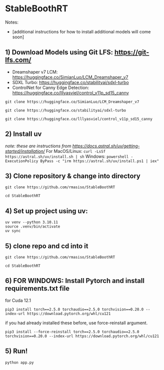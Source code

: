 # StableBoothRT

Notes: 
- [additional instructions for how to install additional models will come soon]

## 1) Download Models using Git LFS: https://git-lfs.com/

   - Dreamshaper v7 LCM: https://huggingface.co/SimianLuo/LCM_Dreamshaper_v7
   - SDXL Turbo: https://huggingface.co/stabilityai/sdxl-turbo
   - ControlNet for Canny Edge Detection: https://huggingface.co/lllyasviel/control_v11p_sd15_canny

```
git clone https://huggingface.co/SimianLuo/LCM_Dreamshaper_v7
```


```
git clone https://huggingface.co/stabilityai/sdxl-turbo
```

```
git clone https://huggingface.co/lllyasviel/control_v11p_sd15_canny
```

## 2) Install uv
*note: these are instructions from https://docs.astral.sh/uv/getting-started/installation/*
For MacOS/Linux: `curl -LsSf https://astral.sh/uv/install.sh | sh`
Windows: `powershell -ExecutionPolicy ByPass -c "irm https://astral.sh/uv/install.ps1 | iex"`

## 3) Clone repository & change into directory
```
git clone https://github.com/rmasiso/StableBoothRT

cd StableBoothRT
```

## 4) Set up project using uv:
```
uv venv --python 3.10.11
source .venv/bin/activate
uv sync
```


## 5) clone repo and cd into it

```
git clone https://github.com/rmasiso/StableBoothRT
```

```
cd StableBoothRT
```

## 6) FOR WINDOWS: Install Pytorch and install requirements.txt file

for Cuda 12.1
```
pip3 install torch==2.5.0 torchaudio==2.5.0 torchvision==0.20.0 --index-url https://download.pytorch.org/whl/cu121
```

if you had already installed these before, use force-reinstall argument.
```
pip3 install --force-reinstall torch==2.5.0 torchaudio==2.5.0 torchvision==0.20.0 --index-url https://download.pytorch.org/whl/cu121
```

## 5) Run!

```python app.py```

